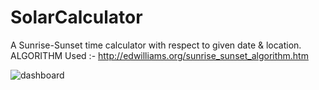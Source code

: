 # SolarCalculator
 A Sunrise-Sunset time calculator with respect to given date & location.
 ALGORITHM Used :- http://edwilliams.org/sunrise_sunset_algorithm.htm
 
![dashboard](https://user-images.githubusercontent.com/29976344/50740921-553dab80-121c-11e9-8704-421f3d5c51f2.jpeg)
